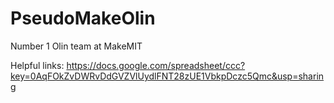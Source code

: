 PseudoMakeOlin
==============

Number 1 Olin team at MakeMIT

Helpful links: https://docs.google.com/spreadsheet/ccc?key=0AqFOkZvDWRvDdGVZVlUydlFNT28zUE1VbkpDczc5Qmc&usp=sharing
